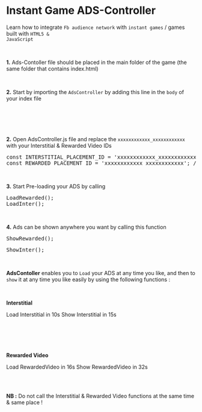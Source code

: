 # Instant Game ADS-Controller

Learn how to integrate <code>Fb audience network</code> with <code>instant games</code> / games built with <code>HTML5 & JavaScript</code>


</br>


<strong>1.</strong> Ads-Contoller file should be placed in the main folder of the game (the same folder that contains index.html)


</br>


<strong>2.</strong> Start by importing the <code>AdsController</code> by adding this line in the <code>body</code> of your index file

<pre>
<script src="AdsController.js"></script>
</pre>


</br>

<strong>2.</strong> Open AdsController.js file and replace the <code>xxxxxxxxxxxx_xxxxxxxxxxxx</code> with your Interstitial & Rewarded Video IDs

<pre>
const INTERSTITIAL_PLACEMENT_ID = 'xxxxxxxxxxxx_xxxxxxxxxxxx'; //*-------- Interstitial -------*//
const REWARDED_PLACEMENT_ID = 'xxxxxxxxxxxx_xxxxxxxxxxxx'; //*-------- Rewarded Video -----*//
</pre>


</br>


<strong>3.</strong> Start Pre-loading your ADS by calling 

<pre>
LoadRewarded();
LoadInter();
</pre>


</br>


<strong>4.</strong> Ads can be shown anywhere you want by calling this function 

<pre>
ShowRewarded();
</pre>
<pre>
ShowInter();
</pre>

</br>


<strong>AdsContoller</strong> enables you to <code>Load</code> your ADS at any time you like, and then to <code>show</code> it at any time you like easily by using the following functions :

</br>

<strong>Interstitial</strong>

Load Interstitial in 10s 
Show Interstitial in 15s 

<pre>
<script>
window.setInterval(LoadInter, 10000); // Load Interstitial in 10s 
window.setInterval(ShowInter, 15000); // Show Interstitial in 15s 
</script>
</pre>

</br>

<strong>Rewarded Video</strong>

Load RewardedVideo in 16s 
Show RewardedVideo in 32s 

<pre>
<script>
window.setInterval(LoadRewarded, 16000); // Load RewardedVideo in 16s 
window.setInterval(ShowRewarded, 32000); // Show RewardedVideo in 32s 
</script>
</pre>


<strong>NB :</strong> Do not call the Interstitial & Rewarded Video functions at the same time & same place !
